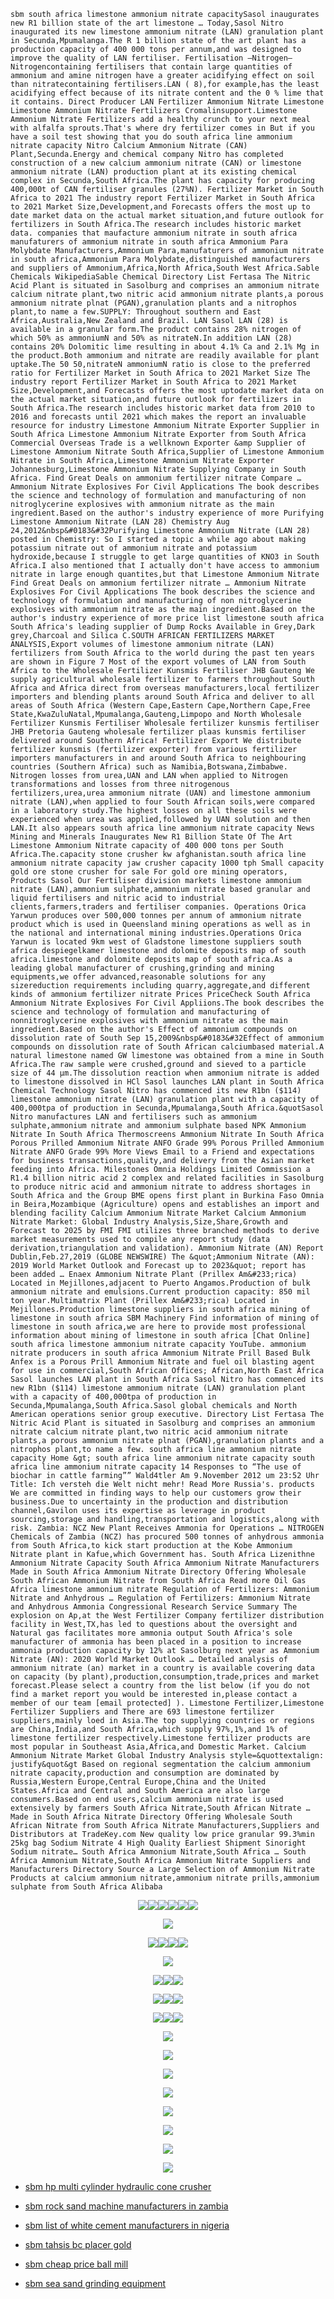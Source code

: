 
```
sbm south africa limestone ammonium nitrate capacitySasol inaugurates new R1 billion state of the art limestone … Today,Sasol Nitro inaugurated its new limestone ammonium nitrate (LAN) granulation plant in Secunda,Mpumalanga.The R 1 billion state of the art plant has a production capacity of 400 000 tons per annum,and was designed to improve the quality of LAN fertiliser. Fertilisation —Nitrogen— Nitrogencontaining fertilisers that contain large quantities of ammonium and amine nitrogen have a greater acidifying effect on soil than nitratecontaining fertilisers.LAN ( 8),for example,has the least acidifying effect because of its nitrate content and the 0 % lime that it contains. Direct Producer LAN Fertilizer Ammonium Nitrate Limestone Limestone Ammonium Nitrate Fertilizers Cromalinsupport.Limestone Ammonium Nitrate Fertilizers add a healthy crunch to your next meal with alfalfa sprouts.That's where dry fertilizer comes in But if you have a soil test showing that you do south africa line ammonium nitrate capacity Nitro Calcium Ammonium Nitrate (CAN) Plant,Secunda.Energy and chemical company Nitro has completed construction of a new calcium ammonium nitrate (CAN) or limestone ammonium nitrate (LAN) production plant at its existing chemical complex in Secunda,South Africa.The plant has capacity for producing 400,000t of CAN fertiliser granules (27%N). Fertilizer Market in South Africa to 2021 The industry report Fertilizer Market in South Africa to 2021 Market Size,Development,and Forecasts offers the most up to date market data on the actual market situation,and future outlook for fertilizers in South Africa.The research includes historic market data. companies that maufacture ammonium nitrate in south africa manufaturers of ammonium nitrate in south africa Ammonium Para Molybdate Manufacturers,Ammonium Para,manufaturers of ammonium nitrate in south africa,Ammonium Para Molybdate,distinguished manufacturers and suppliers of Ammonium,Africa,North Africa,South West Africa.Sable Chemicals WikipediaSable Chemical Directory List Fertasa The Nitric Acid Plant is situated in Sasolburg and comprises an ammonium nitrate calcium nitrate plant,two nitric acid ammonium nitrate plants,a porous ammonium nitrate plnat (PGAN),granulation plants and a nitrophos plant,to name a few.SUPPLY: Throughout southern and East Africa,Australia,New Zealand and Brazil. LAN Sasol LAN (28) is available in a granular form.The product contains 28% nitrogen of which 50% as ammoniumN and 50% as nitrateN.In addition LAN (28) contains 20% Dolomitic lime resulting in about 4.1% Ca and 2.1% Mg in the product.Both ammonium and nitrate are readily available for plant uptake.The 50 50,nitrateN ammoniumN ratio is close to the preferred ratio for Fertilizer Market in South Africa to 2021 Market Size The industry report Fertilizer Market in South Africa to 2021 Market Size,Development,and Forecasts offers the most uptodate market data on the actual market situation,and future outlook for fertilizers in South Africa.The research includes historic market data from 2010 to 2016 and forecasts until 2021 which makes the report an invaluable resource for industry Limestone Ammonium Nitrate Exporter Supplier in South Africa Limestone Ammonium Nitrate Exporter from South Africa Commercial Overseas Trade is a wellknown Exporter &amp Supplier of Limestone Ammonium Nitrate South Africa,Supplier of Limestone Ammonium Nitrate in South Africa,Limestone Ammonium Nitrate Exporter Johannesburg,Limestone Ammonium Nitrate Supplying Company in South Africa. Find Great Deals on ammonium fertilizer nitrate Compare … Ammonium Nitrate Explosives For Civil Applications The book describes the science and technology of formulation and manufacturing of non nitroglycerine explosives with ammonium nitrate as the main ingredient.Based on the author's industry experience of more Purifying Limestone Ammonium Nitrate (LAN 28) Chemistry Aug 24,2012&nbsp&#0183&#32Purifying Limestone Ammonium Nitrate (LAN 28) posted in Chemistry: So I started a topic a while ago about making potassium nitrate out of ammonium nitrate and potassium hydroxide,because I struggle to get large quantities of KNO3 in South Africa.I also mentioned that I actually don't have access to ammonium nitrate in large enough quantites,but that Limestone Ammonium Nitrate Find Great Deals on ammonium fertilizer nitrate … Ammonium Nitrate Explosives For Civil Applications The book describes the science and technology of formulation and manufacturing of non nitroglycerine explosives with ammonium nitrate as the main ingredient.Based on the author's industry experience of more price list limestone south africa South Africa's leading supplier of Dump Rocks Available in Grey,Dark grey,Charcoal and Silica C.SOUTH AFRICAN FERTILIZERS MARKET ANALYSIS,Export volumes of limestone ammonium nitrate (LAN) fertilizers from South Africa to the world during the past ten years are shown in Figure 7 Most of the export volumes of LAN from South Africa to the Wholesale Fertilizer Kunsmis Fertiliser JHB Gauteng We supply agricultural wholesale fertilizer to farmers throughout South Africa and Africa direct from overseas manufacturers,local fertilizer importers and blending plants around South Africa and deliver to all areas of South Africa (Western Cape,Eastern Cape,Northern Cape,Free State,KwaZuluNatal,Mpumalanga,Gauteng,Limpopo and North Wholesale Fertilizer Kunsmis Fertiliser Wholesale fertilizer kunsmis fertiliser JHB Pretoria Gauteng wholesale fertilizer plaas kunsmis fertiliser delivered around Southern Africa! Fertilizer Export We distribute fertilizer kunsmis (fertilizer exporter) from various fertilizer importers manufacturers in and around South Africa to neighbouring countries (Southern Africa) such as Namibia,Botswana,Zimbabwe. Nitrogen losses from urea,UAN and LAN when applied to Nitrogen transformations and losses from three nitrogenous fertilizers,urea,urea ammonium nitrate (UAN) and limestone ammonium nitrate (LAN),when applied to four South African soils,were compared in a laboratory study.The highest losses on all these soils were experienced when urea was applied,followed by UAN solution and then LAN.It also appears south africa line ammonium nitrate capacity News Mining and Minerals Inaugurates New R1 Billion State Of The Art Limestone Ammonium Nitrate capacity of 400 000 tons per South Africa.The.capacity stone crusher kw afghanistan.south africa line ammonium nitrate capacity jaw crusher capacity 1000 tph Small capacity gold ore stone crusher for sale For gold ore mining operators, Products Sasol Our Fertiliser division markets limestone ammonium nitrate (LAN),ammonium sulphate,ammonium nitrate based granular and liquid fertilisers and nitric acid to industrial clients,farmers,traders and fertiliser companies. Operations Orica Yarwun produces over 500,000 tonnes per annum of ammonium nitrate product which is used in Queensland mining operations as well as in the national and international mining industries.Operations Orica Yarwun is located 9km west of Gladstone limestone suppliers south africa despiegelkamer limestone and dolomite deposits map of south africa.limestone and dolomite deposits map of south africa.As a leading global manufacturer of crushing,grinding and mining equipments,we offer advanced,reasonable solutions for any sizereduction requirements including quarry,aggregate,and different kinds of ammonium fertilizer nitrate Prices PriceCheck South Africa Ammonium Nitrate Explosives For Civil Appliions.The book describes the science and technology of formulation and manufacturing of nonnitroglycerine explosives with ammonium nitrate as the main ingredient.Based on the author's Effect of ammonium compounds on dissolution rate of South Sep 15,2009&nbsp&#0183&#32Effect of ammonium compounds on dissolution rate of South African calciumbased material.A natural limestone named GW limestone was obtained from a mine in South Africa.The raw sample were crushed,ground and sieved to a particle size of 44 μm.The dissolution reaction when ammonium nitrate is added to limestone dissolved in HCl Sasol launches LAN plant in South Africa Chemical Technology Sasol Nitro has commenced its new R1bn ($114) limestone ammonium nitrate (LAN) granulation plant with a capacity of 400,000tpa of production in Secunda,Mpumalanga,South Africa.&quotSasol Nitro manufactures LAN and fertilisers such as ammonium sulphate,ammonium nitrate and ammonium sulphate based NPK Ammonium Nitrate In South Africa Thermoscreens Ammonium Nitrate In South Africa Porous Prilled Ammonium Nitrate ANFO Grade 99% Porous Prilled Ammonium Nitrate ANFO Grade 99% More Views Email to a Friend and expectations for business transactions,quality,and delivery from the Asian market feeding into Africa. Milestones Omnia Holdings Limited Commission a R1.4 billion nitric acid 2 complex and related facilities in Sasolburg to produce nitric acid and ammonium nitrate to address shortages in South Africa and the Group BME opens first plant in Burkina Faso Omnia in Beira,Mozambique (Agriculture) opens and establishes an import and blending facility Calcium Ammonium Nitrate Market Calcium Ammonium Nitrate Market: Global Industry Analysis,Size,Share,Growth and Forecast to 2025 by FMI FMI utilizes three branched methods to derive market measurements used to compile any report study (data derivation,triangulation and validation). Ammonium Nitrate (AN) Report Dublin,Feb.27,2019 (GLOBE NEWSWIRE) The &quot;Ammonium Nitrate (AN): 2019 World Market Outlook and Forecast up to 2023&quot; report has been added … Enaex Ammonium Nitrate Plant (Prillex Am&#233;rica) Located in Mejillones,adjacent to Puerto Angamos.Production of bulk ammonium nitrate and emulsions.Current production capacity: 850 mil ton year.Multimatrix Plant (Prillex Am&#233;rica) Located in Mejillones.Production limestone suppliers in south africa mining of limestone in south africa SBM Machinery Find information of mining of limestone in south africa,we are here to provide most professional information about mining of limestone in south africa [Chat Online] south africa limestone ammonium nitrate capacity YouTube. ammonium nitrate producers in south africa Ammonium Nitrate Prill Based Bulk Anfex is a Porous Prill Ammonium Nitrate and fuel oil blasting agent for use in commercial,South African Offices; African,North East Africa Sasol launches LAN plant in South Africa Sasol Nitro has commenced its new R1bn ($114) limestone ammonium nitrate (LAN) granulation plant with a capacity of 400,000tpa of production in Secunda,Mpumalanga,South Africa.Sasol global chemicals and North American operations senior group executive. Directory List Fertasa The Nitric Acid Plant is situated in Sasolburg and comprises an ammonium nitrate calcium nitrate plant,two nitric acid ammonium nitrate plants,a porous ammonium nitrate plnat (PGAN),granulation plants and a nitrophos plant,to name a few. south africa line ammonium nitrate capacity Home &gt; south africa line ammonium nitrate capacity south africa line ammonium nitrate capacity 14 Responses to “The use of biochar in cattle farming”” Wald4tler Am 9.November 2012 um 23:52 Uhr Title: Ich versteh die Welt nicht mehr! Read More Russia's. products We are committed in finding ways to help our customers grow their business.Due to uncertainty in the production and distribution channel,Gavilon uses its expertise as leverage in product sourcing,storage and handling,transportation and logistics,along with risk. Zambia: NCZ New Plant Receives Ammonia for Operations … NITROGEN Chemicals of Zambia (NCZ) has procured 500 tonnes of anhydrous ammonia from South Africa,to kick start production at the Kobe Ammonium Nitrate plant in Kafue,which Government has. South Africa Lizenithne Ammonium Nitrate Capacity South Africa Ammonium Nitrate Manufacturers Made in South Africa Ammonium Nitrate Directory Offering Wholesale South African Ammonium Nitrate from South Africa Read more Oil Gas Africa limestone ammonium nitrate Regulation of Fertilizers: Ammonium Nitrate and Anhydrous … Regulation of Fertilizers: Ammonium Nitrate and Anhydrous Ammonia Congressional Research Service Summary The explosion on Ap,at the West Fertilizer Company fertilizer distribution facility in West,TX,has led to questions about the oversight and Natural gas facilitates more ammonia output South Africa's sole manufacturer of ammonia has been placed in a position to increase ammonia production capacity by 12% at Sasolburg next year as Ammonium Nitrate (AN): 2020 World Market Outlook … Detailed analysis of ammonium nitrate (an) market in a country is available covering data on capacity (by plant),production,consumption,trade,prices and market forecast.Please select a country from the list below (if you do not find a market report you would be interested in,please contact a member of our team [email protected] ). Limestone Fertilizer,Limestone Fertilizer Suppliers and There are 693 limestone fertilizer suppliers,mainly loed in Asia.The top supplying countries or regions are China,India,and South Africa,which supply 97%,1%,and 1% of limestone fertilizer respectively.Limestone fertilizer products are most popular in Southeast Asia,Africa,and Domestic Market. Calcium Ammonium Nitrate Market Global Industry Analysis style=&quottextalign: justify&quot&gt Based on regional segmentation the calcium ammonium nitrate capacity,production and consumption are dominated by Russia,Western Europe,Central Europe,China and the United States.Africa and Central and South America are also large consumers.Based on end users,calcium ammonium nitrate is used extensively by farmers South Africa Nitrate,South African Nitrate … Made in South Africa Nitrate Directory Offering Wholesale South African Nitrate from South Africa Nitrate Manufacturers,Suppliers and Distributors at TradeKey.com New quality low price granular 99.3%min 25kg bag Sodium Nitrate 4 High Quality Earliest Shipment Sinoright Sodium nitrate… South Africa Ammonium Nitrate,South Africa … South Africa Ammonium Nitrate,South Africa Ammonium Nitrate Suppliers and Manufacturers Directory Source a Large Selection of Ammonium Nitrate Products at calcium ammonium nitrate,ammonium nitrate prills,ammonium sulphate from South Africa Alibaba 
```

<div align="center">
  
<a rel="nofollow" href="https://m.shibang-china.com?f=github&k=sbm+south+africa+limestone+ammonium+nitrate+capacity"><img src="https://static.shibang-china.com/en/l.png"></a><img src="https://static.shibang-china.com/en/hw.png"><a rel="nofollow" href="https://m.shibang-china.com/product/?f=github&k=sbm+south+africa+limestone+ammonium+nitrate+capacity"><img src="https://static.shibang-china.com/en/p.png"></a><a rel="nofollow" href="https://m.shibang-china.com/cases/?f=github&k=sbm+south+africa+limestone+ammonium+nitrate+capacity"><img src="https://static.shibang-china.com/en/c.png"></a><a rel="nofollow" href="https://m.shibang-china.com/news/?f=github&k=sbm+south+africa+limestone+ammonium+nitrate+capacity"><img src="https://static.shibang-china.com/en/n.png"></a><a rel="nofollow" href="https://m.shibang-china.com?f=github&k=sbm+south+africa+limestone+ammonium+nitrate+capacity"><img src="https://static.shibang-china.com/en/m.png"></a>

<a rel="nofollow" href="https://m.shibang-china.com/product/?f=github&k=sbm+south+africa+limestone+ammonium+nitrate+capacity"><img src="https://static.shibang-china.com/en/b.jpg"></a>
  
<a rel="nofollow" href="https://m.shibang-china.com/solution-aggregate.html?f=github&k=sbm+south+africa+limestone+ammonium+nitrate+capacity"><img src="https://static.shibang-china.com/en/a.jpg"></a><a rel="nofollow" href="https://m.shibang-china.com/solution-mine.html?f=github&k=sbm+south+africa+limestone+ammonium+nitrate+capacity"><img src="https://static.shibang-china.com/en/m.jpg"></a><a rel="nofollow" href="https://m.shibang-china.com/solution-mill.html?f=github&k=sbm+south+africa+limestone+ammonium+nitrate+capacity"><img src="https://static.shibang-china.com/en/g.jpg"></a><a rel="nofollow" href="https://m.shibang-china.com/solution-epc.html?f=github&k=sbm+south+africa+limestone+ammonium+nitrate+capacity"><img src="https://static.shibang-china.com/en/e.jpg"></a>

<a rel="nofollow" href="https://m.shibang-china.com/product/?f=github&k=sbm+south+africa+limestone+ammonium+nitrate+capacity"><img src="https://static.shibang-china.com/en/a-p.png"></a>

<a rel="nofollow" href="https://m.shibang-china.com/product/crusher/c6x.html?f=github&k=sbm+south+africa+limestone+ammonium+nitrate+capacity"><img src="https://static.shibang-china.com/en/j.jpg"></a><a rel="nofollow" href="https://m.shibang-china.com/product/crusher/ci5x.html?f=github&k=sbm+south+africa+limestone+ammonium+nitrate+capacity"><img src="https://static.shibang-china.com/en/i.jpg"></a><a rel="nofollow" href="https://m.shibang-china.com/product/crusher/hst.html?f=github&k=sbm+south+africa+limestone+ammonium+nitrate+capacity"><img src="https://static.shibang-china.com/en/c.jpg"></a>

<a rel="nofollow" href="https://m.shibang-china.com/product/mill/mtw.html?f=github&k=sbm+south+africa+limestone+ammonium+nitrate+capacity"><img src="https://static.shibang-china.com/en/mtw.jpg"></a><a rel="nofollow" href="https://m.shibang-china.com/product/mill/scm.html?f=github&k=sbm+south+africa+limestone+ammonium+nitrate+capacity"><img src="https://static.shibang-china.com/en/scm.jpg"></a><a rel="nofollow" href="https://m.shibang-china.com/product/mill/lm.html?f=github&k=sbm+south+africa+limestone+ammonium+nitrate+capacity"><img src="https://static.shibang-china.com/en/lm.jpg"></a>

<a rel="nofollow" href="https://m.shibang-china.com/product/sand/vsi6x.html?f=github&k=sbm+south+africa+limestone+ammonium+nitrate+capacity"><img src="https://static.shibang-china.com/en/6x.jpg"></a><a rel="nofollow" href="https://m.shibang-china.com/product/sand/vu.html?f=github&k=sbm+south+africa+limestone+ammonium+nitrate+capacity"><img src="https://static.shibang-china.com/en/vu.jpg"></a><a rel="nofollow" href="https://m.shibang-china.com/product/mobile/klun.html?f=github&k=sbm+south+africa+limestone+ammonium+nitrate+capacity"><img src="https://static.shibang-china.com/en/k.jpg"></a>

<a rel="nofollow" href="https://m.shibang-china.com/cases/?f=github&k=sbm+south+africa+limestone+ammonium+nitrate+capacity"><img src="https://static.shibang-china.com/en/case.png"></a>

<a rel="nofollow" href="https://m.shibang-china.com/cases/aggregate/202.html?f=github&k=sbm+south+africa+limestone+ammonium+nitrate+capacity"><img src="https://static.shibang-china.com/en/c-1.jpg"></a>

<a rel="nofollow" href="https://m.shibang-china.com/cases/aggregate/203.html?f=github&k=sbm+south+africa+limestone+ammonium+nitrate+capacity"><img src="https://static.shibang-china.com/en/c-2.jpg"></a>

<a rel="nofollow" href="https://m.shibang-china.com/cases/mill/123.html?f=github&k=sbm+south+africa+limestone+ammonium+nitrate+capacity"><img src="https://static.shibang-china.com/en/c-3.jpg"></a>

<a rel="nofollow" href="https://m.shibang-china.com/contact_us.html?f=github&k=sbm+south+africa+limestone+ammonium+nitrate+capacity"><img src="https://static.shibang-china.com/en/contact.png"></a>

<a rel="nofollow" href="https://swt.shibang-china.com/?f=github&k=sbm+south+africa+limestone+ammonium+nitrate+capacity"><img src="https://static.shibang-china.com/en/chat.png"></a>

<a rel="nofollow" href="https://whatsapp.shibangsoft.com/WhatsApp.php?f=github&k=sbm+south+africa+limestone+ammonium+nitrate+capacity"><img src="https://static.shibang-china.com/en/whatsapp.png"></a>

<a rel="nofollow" href="https://m.shibang-china.com/?f=github&k=sbm+south+africa+limestone+ammonium+nitrate+capacity"><img src="https://static.shibang-china.com/en/website.png"></a>

</div>


* [sbm hp multi cylinder hydraulic cone crusher](sbm%20hp%20multi%20cylinder%20hydraulic%20cone%20crusher.md)

* [sbm rock sand machine manufacturers in zambia](sbm%20rock%20sand%20machine%20manufacturers%20in%20zambia.md)

* [sbm list of white cement manufacturers in nigeria](sbm%20list%20of%20white%20cement%20manufacturers%20in%20nigeria.md)

* [sbm tahsis bc placer gold](sbm%20tahsis%20bc%20placer%20gold.md)

* [sbm cheap price ball mill](sbm%20cheap%20price%20ball%20mill.md)

* [sbm sea sand grinding equipment](sbm%20sea%20sand%20grinding%20equipment.md)